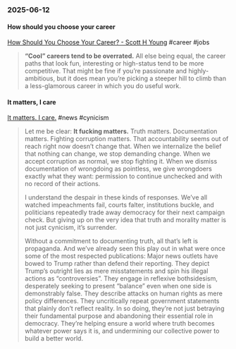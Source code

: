 ### 2025-06-12
#### How should you choose your career
[How Should You Choose Your Career? - Scott H Young](https://www.scotthyoung.com/blog/2025/06/11/choose-your-career/) #career #jobs 

> **“Cool” careers tend to be overrated.** All else being equal, the career paths that look fun, interesting or high-status tend to be more competitive. That might be fine if you’re passionate and highly-ambitious, but it does mean you’re picking a steeper hill to climb than a less-glamorous career in which you do useful work.

#### It matters, I care
[It matters. I care.](https://www.citationneeded.news/it-matters-i-care/) #news #cynicism

> Let me be clear: **It fucking matters.** Truth matters. Documentation matters. Fighting corruption matters. That accountability seems out of reach right now doesn’t change that. When we internalize the belief that nothing can change, we stop demanding change. When we accept corruption as normal, we stop fighting it. When we dismiss documentation of wrongdoing as pointless, we give wrongdoers exactly what they want: permission to continue unchecked and with no record of their actions.
> 
> I understand the despair in these kinds of responses. We’ve all watched impeachments fail, courts falter, institutions buckle, and politicians repeatedly trade away democracy for their next campaign check. But giving up on the very idea that truth and morality matter is not just cynicism, it’s surrender.
> 
> Without a commitment to documenting truth, all that’s left is propaganda. And we’ve already seen this play out in what were once some of the most respected publications: Major news outlets have bowed to Trump rather than defend their reporting. They depict Trump’s outright lies as mere misstatements and spin his illegal actions as “controversies”. They engage in reflexive bothsidesism, desperately seeking to present “balance” even when one side is demonstrably false. They describe attacks on human rights as mere policy differences. They uncritically repeat government statements that plainly don’t reflect reality. In so doing, they’re not just betraying their fundamental purpose and abandoning their essential role in democracy. They’re helping ensure a world where truth becomes whatever power says it is, and undermining our collective power to build a better world.
